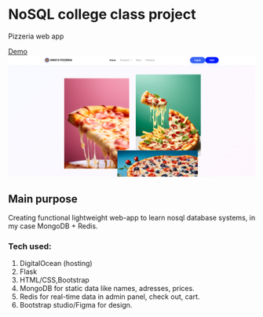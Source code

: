 # NoSQL college class project

Pizzeria web app 

[Demo](https://plankton-app-9lydl.ondigitalocean.app/)
![](https://github.com/kutscheraa/PIZZERIA-WEB-APP/blob/main/preview.png)

## Main purpose

Creating functional lightweight web-app to learn nosql database systems, in my case MongoDB + Redis.

### Tech used:
1) DigitalOcean (hosting)
2) Flask
3) HTML/CSS,Bootstrap
4) MongoDB for static data like names, adresses, prices.
5) Redis for real-time data in admin panel, check out, cart.
6) Bootstrap studio/Figma for design.

